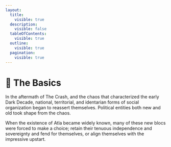 ```yaml
---
layout:
  title:
    visible: true
  description:
    visible: false
  tableOfContents:
    visible: true
  outline:
    visible: true
  pagination:
    visible: true
---
```


# 🔵 The Basics

In the aftermath of The Crash, and the chaos that characterized the early Dark Decade, national, territorial, and identarian forms of social organization began to reassert themselves. Political entities both new and old took shape from the chaos.

When the existence of Atla became widely known, many of these new blocs were forced to make a choice; retain their tenuous independence and sovereignty and fend for themselves, or align themselves with the impressive upstart.
